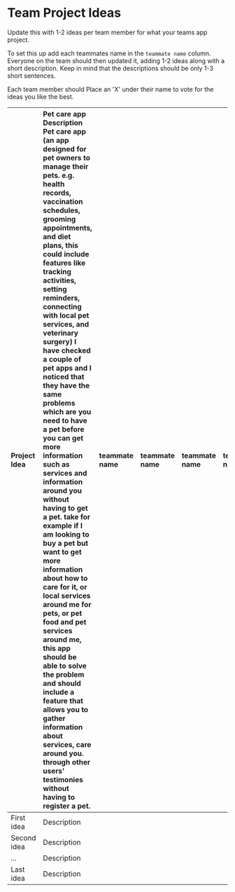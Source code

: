 # Team Project Ideas

Update this with 1-2 ideas per team member for what your teams app project.

To set this up add each teammates name in the `teammate name` column. Everyone
on the team should then updated it, adding 1-2 ideas along with a short 
description. Keep in mind that the descriptions should be only 1-3 short
sentences. 

Each team member should Place an 'X' under their name to vote for the ideas 
you like the best.

| Project Idea |Pet care app  Description Pet care app (an app designed for pet owners to manage their pets. e.g. health records, vaccination schedules, grooming appointments, and diet plans, this could include features like tracking activities, setting reminders, connecting with local pet services, and veterinary surgery) I have checked a couple of pet apps and I noticed that they have the same problems which are you need to have a pet before you can get more information such as services and information around you without having to get a pet. take for example if I am looking to buy a pet but want to get more information about how to care for it, or local services around me for pets, or pet food and pet services around me, this app should be able to solve the problem and should include a feature that allows you to gather information about services, care around you. through other users' testimonies without having to register a pet.| teammate name | teammate name | teammate name | teammate name | teammate name | teammate name |
| :--- | :--- | :--- | :--- | :--- | :--- | :--- | :--- |
| First idea | Description |  | | | | | |
| Second idea | Description | | | | | | |
| ... | Description | | | | | | |
| Last idea | Description | | | | | | |
